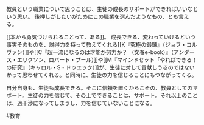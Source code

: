 教員という職業について思うことは、生徒の成長のサポートができればいいなという思い。
後押しがしたいがためにこの職業を選んだようなもの、とも言える。

[[本から勇気づけられることって、ある]]。
成長できる、変わっていけるという事実そのものを、説得力を持って教えてくれる[[K『究極の鍛錬』（ジョフ・コルヴァン）]]や[[C『超一流になるのは才能か努力か？ （文春e-book）』（アンダース・エリクソン、ロバート・プール）]]や[[M『マインドセット「やればできる！の研究』（キャロル・S・ドゥエック）]]が、生徒に対して貢献しうるのではないかって思わせてくれる。と同時に、生徒の力を信じることにもつながってくる。

自分自身も、生徒も成長できる。そこに信頼を置くからこその、教員としてのサポート。生徒の力を信じて、その上でできることは、サポート。それ以上のことは、過干渉になってしまうし、力を信じていないことになる。

#教育 